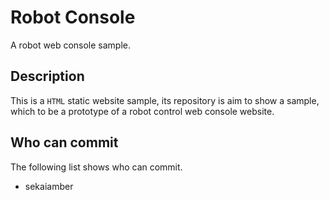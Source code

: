 # Robot Console
A robot web console sample.

## Description
This is a `HTML` static website sample, its repository is aim to show a sample, which to be a prototype of a robot control web console website.

## Who can commit
The following list shows who can commit.
* sekaiamber
